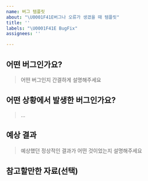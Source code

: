 ```yaml
---
name: 버그 템플릿
about: "\U0001F41E버그나 오류가 생겼을 때 템플릿"
title: ''
labels: "\U0001F41E BugFix"
assignees: ''

---
```


## 어떤 버그인가요?

> 어떤 버그인지 간결하게 설명해주세요

## 어떤 상황에서 발생한 버그인가요?

> ...

## 예상 결과

> 예상했던 정상적인 결과가 어떤 것이었는지 설명해주세요

## 참고할만한 자료(선택)
